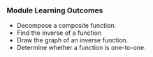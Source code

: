 ### Module Learning Outcomes

- Decompose a composite function.
- Find the inverse of a function 
- Draw the graph of an inverse function.
- Determine whether a function is one-to-one.